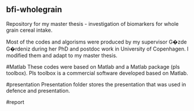 ## bfi-wholegrain
Repository for my master thesis - investigation of biomarkers for whole grain cereal intake.

Most of the codes and algorisms were produced by my supervisor G�zde G�rdeniz during her PhD and postdoc work in University of Copenhagen. I modified them and adapt to my master thesis.

#Matlab
These codes were based on Matlab and a Matlab package (pls toolbox). Pls toolbox is a commercial software developed based on Matlab.

#presentation
Presentation folder stores the presentation that was used in defence and presentation.

#report
